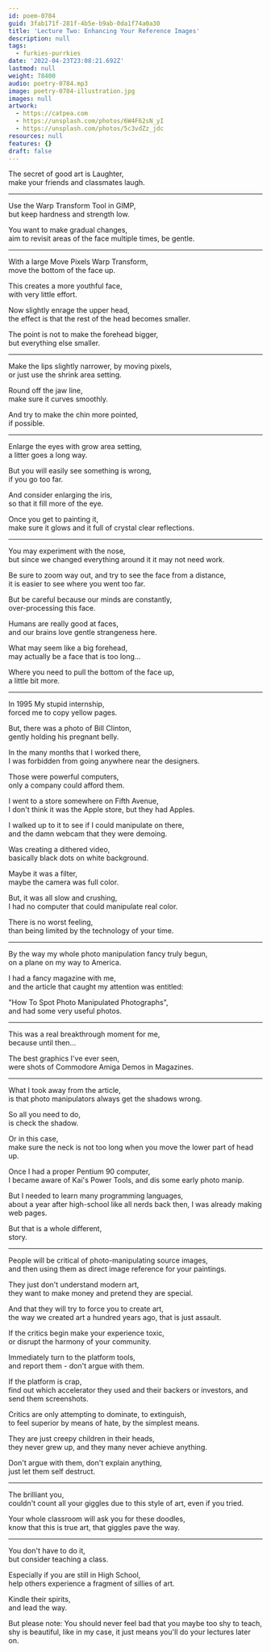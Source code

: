 ```yaml
---
id: poem-0784
guid: 3fab171f-281f-4b5e-b9ab-0da1f74a0a30
title: 'Lecture Two: Enhancing Your Reference Images'
description: null
tags:
  - furkies-purrkies
date: '2022-04-23T23:08:21.692Z'
lastmod: null
weight: 78400
audio: poetry-0784.mp3
image: poetry-0784-illustration.jpg
images: null
artwork:
  - https://catpea.com
  - https://unsplash.com/photos/6W4F62sN_yI
  - https://unsplash.com/photos/5c3vdZz_jdc
resources: null
features: {}
draft: false
---
```


The secret of good art is Laughter,\
make your friends and classmates laugh.

---

Use the Warp Transform Tool in GIMP,\
but keep hardness and strength low.

You want to make gradual changes,\
aim to revisit areas of the face multiple times, be gentle.

---

With a large Move Pixels Warp Transform,\
move the bottom of the face up.

This creates a more youthful face,\
with very little effort.

Now slightly enrage the upper head,\
the effect is that the rest of the head becomes smaller.

The point is not to make the forehead bigger,\
but everything else smaller.

---

Make the lips slightly narrower, by moving pixels,\
or just use the shrink area setting.

Round off the jaw line,\
make sure it curves smoothly.

And try to make the chin more pointed,\
if possible.

---

Enlarge the eyes with grow area setting,\
a litter goes a long way.

But you will easily see something is wrong,\
if you go too far.

And consider enlarging the iris,\
so that it fill more of the eye.

Once you get to painting it,\
make sure it glows and it full of crystal clear reflections.

---

You may experiment with the nose,\
but since we changed everything around it it may not need work.

Be sure to zoom way out, and try to see the face from a distance,\
it is easier to see where you went too far.

But be careful because our minds are constantly,\
over-processing this face.

Humans are really good at faces,\
and our brains love gentle strangeness here.

What may seem like a big forehead,\
may actually be a face that is too long...

Where you need to pull the bottom of the face up,\
a little bit more.

---

In 1995 My stupid internship,\
forced me to copy yellow pages.

But, there was a photo of Bill Clinton,\
gently holding his pregnant belly.

In the many months that I worked there,\
I was forbidden from going anywhere near the designers.

Those were powerful computers,\
only a company could afford them.

I went to a store somewhere on Fifth Avenue,\
I don't think it was the Apple store, but they had Apples.

I walked up to it to see if I could manipulate on there,\
and the damn webcam that they were demoing.

Was creating a dithered video,\
basically black dots on white background.

Maybe it was a filter,\
maybe the camera was full color.

But, it was all slow and crushing,\
I had no computer that could manipulate real color.

There is no worst feeling,\
than being limited by the technology of your time.

---

By the way my whole photo manipulation fancy truly begun,\
on a plane on my way to America.

I had a fancy magazine with me,\
and the article that caught my attention was entitled:

"How To Spot Photo Manipulated Photographs",\
and had some very useful photos.

---

This was a real breakthrough moment for me,\
because until then...

The best graphics I've ever seen,\
were shots of Commodore Amiga Demos in Magazines.

---

What I took away from the article,\
is that photo manipulators always get the shadows wrong.

So all you need to do,\
is check the shadow.

Or in this case,\
make sure the neck is not too long when you move the lower part of head up.

Once I had a proper Pentium 90 computer,\
I became aware of Kai's Power Tools, and dis some early photo manip.

But I needed to learn many programming languages,\
about a year after high-school like all nerds back then, I was already making web pages.

But that is a whole different,\
story.

---

People will be critical of photo-manipulating source images,\
and then using them as direct image reference for your paintings.

They just don't understand modern art,\
they want to make money and pretend they are special.

And that they will try to force you to create art,\
the way we created art a hundred years ago, that is just assault.

If the critics begin make your experience toxic,\
or disrupt the harmony of your community.

Immediately turn to the platform tools,\
and report them - don't argue with them.

If the platform is crap,\
find out which accelerator they used and their backers or investors, and send them screenshots.

Critics are only attempting to dominate, to extinguish,\
to feel superior by means of hate, by the simplest means.

They are just creepy children in their heads,\
they never grew up, and they many never achieve anything.

Don't argue with them, don't explain anything,\
just let them self destruct.

---

The brilliant you,\
couldn't count all your giggles due to this style of art, even if you tried.

Your whole classroom will ask you for these doodles,\
know that this is true art, that giggles pave the way.

---

You don't have to do it,\
but consider teaching a class.

Especially if you are still in High School,\
help others experience a fragment of sillies of art.

Kindle their spirits,\
and lead the way.

But please note: You should never feel bad that you maybe too shy to teach,\
shy is beautiful, like in my case, it just means you'll do your lectures later on.
